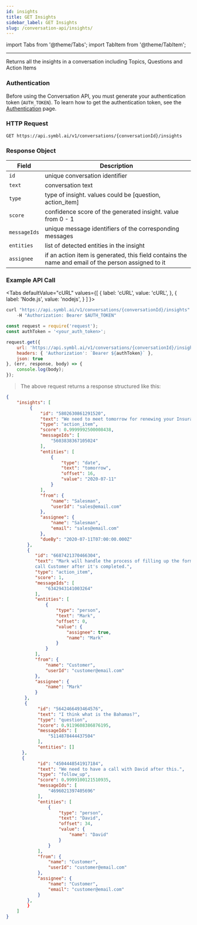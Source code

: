 ```yaml
---
id: insights
title: GET Insights
sidebar_label: GET Insights
slug: /conversation-api/insights/
---
```


import Tabs from '@theme/Tabs';
import TabItem from '@theme/TabItem';

---

Returns all the insights in a conversation including Topics, Questions and Action Items

### Authentication

Before using the Conversation API, you must generate your authentication token (`AUTH_TOKEN`). To learn how to get the authentication token, see the [Authentication](/docs/developer-tools/authentication) page.

### HTTP Request

`GET https://api.symbl.ai/v1/conversations/{conversationId}/insights`

### Response Object

Field  | Description
---------- | ------- |
```id``` | unique conversation identifier
```text``` | conversation text
```type``` | type of insight. values could be [question, action_item]
```score``` | confidence score of the generated insight. value from 0 - 1
```messageIds``` | unique message identifiers of the corresponding messages
```entities``` | list of detected entities in the insight
```assignee``` | if an action item is generated, this field contains the name and email of the person assigned to it

### Example API Call

<Tabs
  defaultValue="cURL"
  values={[
    { label: 'cURL', value: 'cURL', },
    { label: 'Node.js', value: 'nodejs', }
  ]
}>
<TabItem value="cURL">

```js
curl "https://api.symbl.ai/v1/conversations/{conversationId}/insights" \
    -H "Authorization: Bearer $AUTH_TOKEN"
```

</TabItem>

<TabItem value="nodejs">

```js
const request = require('request');
const authToken = '<your_auth_token>';

request.get({
    url: 'https://api.symbl.ai/v1/conversations/{conversationId}/insights',
    headers: { 'Authorization': `Bearer ${authToken}` },
    json: true
}, (err, response, body) => {
    console.log(body);
});
```

</TabItem>
</Tabs>

> The above request returns a response structured like this:

```json
{
    "insights": [
         {
             "id": "5802630861291520",
             "text": "We need to meet tomorrow for renewing your Insurance policy.",
             "type": "action_item",
             "score": 0.9999992500008438,
             "messageIds": [
                 "5603838367105024"
             ],
             "entities": [
                 {
                     "type": "date",
                     "text": "tomorrow",
                     "offset": 16,
                     "value": "2020-07-11"
                 }
             ],
             "from": {
                 "name": "Salesman",
                 "userId": "sales@email.com"
             },
             "assignee": {
                 "name": "Salesman",
                 "email": "sales@email.com"
             },
             "dueBy": "2020-07-11T07:00:00.000Z"
        },
        {
           "id": "6687421370466304",
           "text": "Mark will handle the process of filling up the forms,
           call Customer after it's completed.",
           "type": "action_item",
           "score": 1,
           "messageIds": [
               "6342943141003264"
           ],
           "entities": [
               {
                   "type": "person",
                   "text": "Mark",
                   "offset": 0,
                   "value": {
                       "assignee": true,
                       "name": "Mark"
                   }
               }
           ],
           "from": {
               "name": "Customer",
               "userId": "customer@email.com"
           },
           "assignee": {
               "name": "Mark"
           }
       },
       {
            "id": "5642466493464576",
            "text": "I think what is the Bahamas?",
            "type": "question",
            "score": 0.9119608386876195,
            "messageIds": [
                "5114878444437504"
            ],
            "entities": []
      },
      {
            "id": "4504448541917184",
            "text": "We need to have a call with David after this.",
            "type": "follow_up",
            "score": 0.9999100121510935,
            "messageIds": [
                "4696021397405696"
            ],
            "entities": [
                {
                    "type": "person",
                    "text": "David",
                    "offset": 34,
                    "value": {
                        "name": "David"
                    }
                }
            ],
            "from": {
                "name": "Customer",
                "userId": "customer@email.com"
            },
            "assignee": {
                "name": "Customer",
                "email": "customer@email.com"
            }
        },
        }
    ]
}
```
